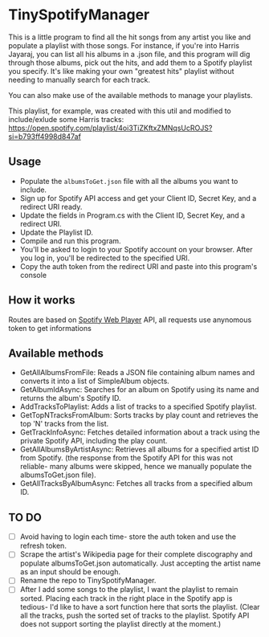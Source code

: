 # TinySpotifyManager

This is a little program to find all the hit songs from any artist you like and populate a playlist with those songs.
For instance, if you're into Harris Jayaraj, you can list all his albums in a .json file, and this program will dig through those albums, pick out the hits, and add them to a Spotify playlist you specify.
It's like making your own "greatest hits" playlist without needing to manually search for each track.

You can also make use of the available methods to manage your playlists.

This playlist, for example, was created with this util and modified to include/exlude some Harris tracks:
https://open.spotify.com/playlist/4oi3TiZKftxZMNqsUcROJS?si=b793ff4998d847af

## Usage

- Populate the `albumsToGet.json` file with all the albums you want to include.
- Sign up for Spotify API access and get your Client ID, Secret Key, and a redirect URI ready.
- Update the fields in Program.cs with the Client ID, Secret Key, and a redirect URI.
- Update the Playlist ID.
- Compile and run this program.
- You'll be asked to login to your Spotify account on your browser. After you log in, you'll be redirected to the specified URI.
- Copy the auth token from the redirect URI and paste into this program's console

## How it works

Routes are based on [Spotify Web Player](https://open.spotify.com/) API, all requests use anynomous token to get informations

## Available methods

- GetAllAlbumsFromFile: Reads a JSON file containing album names and converts it into a list of SimpleAlbum objects.
- GetAlbumIdAsync: Searches for an album on Spotify using its name and returns the album's Spotify ID.
- AddTracksToPlaylist: Adds a list of tracks to a specified Spotify playlist.
- GetTopNTracksFromAlbum: Sorts tracks by play count and retrieves the top 'N' tracks from the list.
- GetTrackInfoAsync: Fetches detailed information about a track using the private Spotify API, including the play count.
- GetAllAlbumsByArtistAsync: Retrieves all albums for a specified artist ID from Spotify. (the response from the Spotify API for this was not reliable- many albums were skipped, hence we manually populate the albumsToGet.json file).
- GetAllTracksByAlbumAsync: Fetches all tracks from a specified album ID.

## TO DO
- [ ] Avoid having to login each time- store the auth token and use the refresh token.
- [ ] Scrape the artist's Wikipedia page for their complete discography and populate albumsToGet.json automatically. Just accepting the artist name as an input should be enough.
- [ ] Rename the repo to TinySpotifyManager.
- [ ] After I add some songs to the playlist, I want the playlist to remain sorted. Placing each track in the right place in the Spotify app is tedious- I'd like to have a sort function here that sorts the playlist. (Clear all the tracks, push the sorted set of tracks to the playlist. Spotify API does not support sorting the playlist directly at the moment.)